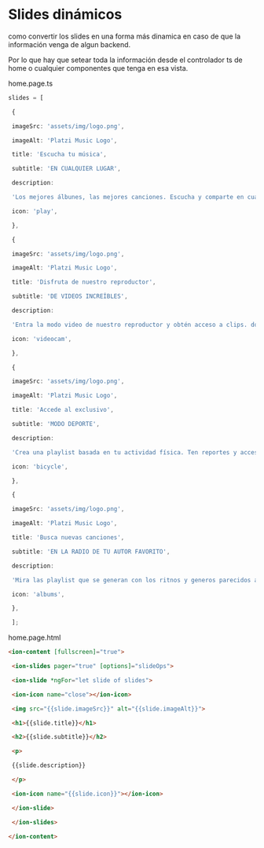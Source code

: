 # Slides dinámicos
como convertir los slides en una forma más dinamica en caso de que la información venga de algun backend. 

Por lo que hay que setear toda la información desde el controlador ts de home o cualquier componentes que tenga en esa vista.

home.page.ts
```ts
slides = [

 {

 imageSrc: 'assets/img/logo.png',

 imageAlt: 'Platzi Music Logo',

 title: 'Escucha tu música',

 subtitle: 'EN CUALQUIER LUGAR',

 description:

 'Los mejores álbunes, las mejores canciones. Escucha y comparte en cualquier momento, a todas horas.',

 icon: 'play',

 },

 {

 imageSrc: 'assets/img/logo.png',

 imageAlt: 'Platzi Music Logo',

 title: 'Disfruta de nuestro reproductor',

 subtitle: 'DE VIDEOS INCREÍBLES',

 description:

 'Entra la modo video de nuestro reproductor y obtén acceso a clips. documentales y making offs increíbles de tu artista favorito',

 icon: 'videocam',

 },

 {

 imageSrc: 'assets/img/logo.png',

 imageAlt: 'Platzi Music Logo',

 title: 'Accede al exclusivo',

 subtitle: 'MODO DEPORTE',

 description:

 'Crea una playlist basada en tu actividad física. Ten reportes y acceso a lo que necesites, integrado con GPS!',

 icon: 'bicycle',

 },

 {

 imageSrc: 'assets/img/logo.png',

 imageAlt: 'Platzi Music Logo',

 title: 'Busca nuevas canciones',

 subtitle: 'EN LA RADIO DE TU AUTOR FAVORITO',

 description:

 'Mira las playlist que se generan con los ritnos y generos parecidos a los de autor favorito',

 icon: 'albums',

 },

 ];
```

home.page.html
```html
<ion-content [fullscreen]="true">

 <ion-slides pager="true" [options]="slideOps">

 <ion-slide *ngFor="let slide of slides">

 <ion-icon name="close"></ion-icon>

 <img src="{{slide.imageSrc}}" alt="{{slide.imageAlt}}">

 <h1>{{slide.title}}</h1>

 <h2>{{slide.subtitle}}</h2>

 <p>

 {{slide.description}}

 </p>

 <ion-icon name="{{slide.icon}}"></ion-icon>

 </ion-slide>

 </ion-slides>

</ion-content>
```